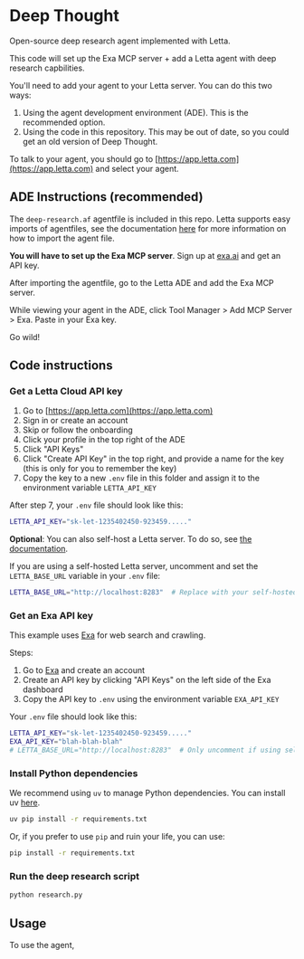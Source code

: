# Deep Thought

Open-source deep research agent implemented with Letta.

This code will set up the Exa MCP server + add a Letta agent with deep research
capbilities.

You'll need to add your agent to your Letta server. You can do this two ways:

1. Using the agent development environment (ADE). This is the recommended option.
2. Using the code in this repository. This may be out of date, so you could get an old version of Deep Thought.

To talk to your agent, you should go to [https://app.letta.com](https://app.letta.com) and select your agent.

## ADE Instructions (recommended)

The `deep-research.af` agentfile is included in this repo. Letta supports easy imports of agentfiles,
see the documentation [here](https://docs.letta.com/guides/agents/agent-file#using-agent-file-with-letta) for
more information on how to import the agent file.

**You will have to set up the Exa MCP server**. Sign up at [exa.ai](https://exa.ai) and get an API key.

After importing the agentfile, go to the Letta ADE and add the Exa MCP server.

While viewing your agent in the ADE, click Tool Manager > Add MCP Server > Exa. Paste in your Exa key.

Go wild!

## Code instructions

### Get a Letta Cloud API key

1. Go to [https://app.letta.com](https://app.letta.com)
2. Sign in or create an account
3. Skip or follow the onboarding
4. Click your profile in the top right of the ADE
5. Click "API Keys"
6. Click "Create API Key" in the top right, and provide a name for the key (this is only for you to remember the key)
7. Copy the key to a new `.env` file in this folder and assign it to the environment variable `LETTA_API_KEY`

After step 7, your `.env` file should look like this:

```bash
LETTA_API_KEY="sk-let-1235402450-923459....."
````

**Optional**: You can also self-host a Letta server.
To do so, see [the documentation](https://docs.letta.com/guides/selfhosting).

If you are using a self-hosted Letta server, uncomment and set the `LETTA_BASE_URL` variable in your `.env` file:

```bash
LETTA_BASE_URL="http://localhost:8283"  # Replace with your self-hosted server URL
```

### Get an Exa API key

This example uses [Exa](https://exa.ai) for web search and crawling.

Steps:

1. Go to [Exa](https://exa.ai) and create an account
2. Create an API key by clicking "API Keys" on the left side of the Exa dashboard
3. Copy the API key to `.env` using the environment variable `EXA_API_KEY`

Your `.env` file should look like this:

```bash
LETTA_API_KEY="sk-let-1235402450-923459....."
EXA_API_KEY="blah-blah-blah"
# LETTA_BASE_URL="http://localhost:8283"  # Only uncomment if using self-hosted Letta
```

### Install Python dependencies

We recommend using `uv` to manage Python dependencies. You can install uv [here](https://docs.astral.sh/uv/).

```bash
uv pip install -r requirements.txt
```
  
Or, if you prefer to use `pip` and ruin your life, you can use:

```bash
pip install -r requirements.txt
```

### Run the deep research script

```bash
python research.py
```

## Usage

To use the agent, 
